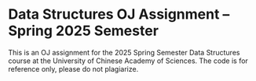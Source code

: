 # Data Structures OJ Assignment – Spring 2025 Semester

This is an OJ assignment for the 2025 Spring Semester Data Structures course at the University of Chinese Academy of Sciences.
The code is for reference only, please do not plagiarize.
